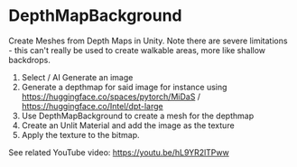 # DepthMapBackground
Create Meshes from Depth Maps in Unity. Note there are severe limitations - this can't really be used to create walkable areas, more like shallow backdrops.

1. Select / AI Generate an image
2. Generate a depthmap for said image for instance using https://huggingface.co/spaces/pytorch/MiDaS / https://huggingface.co/Intel/dpt-large
3. Use DepthMapBackground to create a mesh for the depthmap
4. Create an Unlit Material and add the image as the texture
5. Apply the texture to the bitmap.

See related YouTube video: https://youtu.be/hL9YR2lTPww
